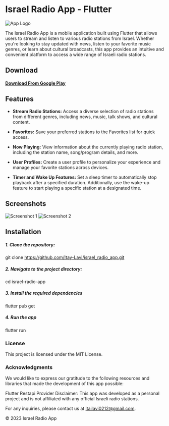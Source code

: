 # Israel Radio App - Flutter

![App Logo](https://play-lh.googleusercontent.com/wt7LWXWYUtA6mfVV5Bs57-I_WJbWRd7Z3mRuvJkmMrG3ShYkaJNnQZVl7OB4z4cG2Q=w240-h480-rw)


The Israel Radio App is a mobile application built using Flutter that allows users to stream and listen to various radio stations from Israel. Whether you're looking to stay updated with news, listen to your favorite music genres, or learn about cultural broadcasts, this app provides an intuitive and convenient platform to access a wide range of Israeli radio stations.

## Download

#### [Download From Google Play](https://play.google.com/store/apps/details?id=com.itay.israel_radio)

## Features

- **Stream Radio Stations:** Access a diverse selection of radio stations from different genres, including news, music, talk shows, and cultural content.

- **Favorites:** Save your preferred stations to the Favorites list for quick access.

- **Now Playing:** View information about the currently playing radio station, including the station name, song/program details, and more.

- **User Profiles:** Create a user profile to personalize your experience and manage your favorite stations across devices.

- **Timer and Wake Up Features:** Set a sleep timer to automatically stop playback after a specified duration. Additionally, use the wake-up feature to start playing a specific station at a designated time.

## Screenshots

![Screenshot 1](https://play-lh.googleusercontent.com/dx8J5QhfaFDkwLdzMlZWP6Vfy8RheX3EWrkD0Atguy-jM7tl4j1ejoSN-57gCo3cxQ=w2560-h1440-rw)
![Screenshot 2](https://play-lh.googleusercontent.com/037PoTWzkaPd0t_72daO3Bk28wIVOhljT7v8f3GVLfXJsy_p_ooag1_3487GSDx038I=w2560-h1440-rw)

## Installation

##### 1. Clone the repository:
git clone https://github.com/Itay-Lavi/israel_radio_app.git

##### 2. Navigate to the project directory:
cd israel-radio-app

##### 3. Install the required dependencies
flutter pub get

##### 4. Run the app
flutter run

### License
This project is licensed under the MIT License.

### Acknowledgments
We would like to express our gratitude to the following resources and libraries that made the development of this app possible:

Flutter
Restapi
Provider
Disclaimer: This app was developed as a personal project and is not affiliated with any official Israeli radio stations.

For any inquiries, please contact us at  itailavi0212@gmail.com.

© 2023 Israel Radio App